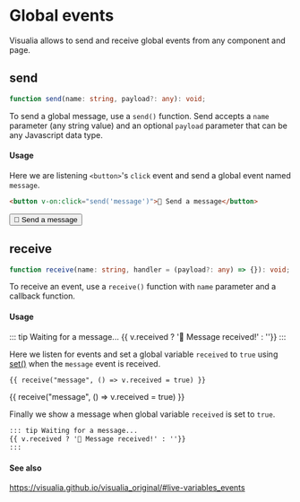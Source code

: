 # Global events

Visualia allows to send and receive global events from any component and page.

## send

```ts
function send(name: string, payload?: any): void;
```

To send a global message, use a `send()` function. Send accepts a `name` parameter (any string value) and an optional `payload` parameter that can be any Javascript data type.

#### Usage

Here we are listening `<button>`'s `click` event and send a global event named `message`.

```md
<button v-on:click="send('message')">💌 Send a message</button>
```

<button v-on:click="send('message')">💌 Send a message</button>

## receive

```ts
function receive(name: string, handler = (payload?: any) => {}): void;
```

To receive an event, use a `receive()` function with `name` parameter and a callback function.

#### Usage

::: tip Waiting for a message...
{{ v.received ? '💌 Message received!' : ''}}
:::

Here we listen for events and set a global variable `received` to `true` using [set()](/utils/variables) when the `message` event is received.

```md
{{ receive("message", () => v.received = true) }}
```

{{ receive("message", () => v.received = true) }}

Finally we show a message when global variable `received` is set to `true`.

```md
::: tip Waiting for a message...
{{ v.received ? '💌 Message received!' : ''}}
:::
```

#### See also

https://visualia.github.io/visualia_original/#live-variables_events
